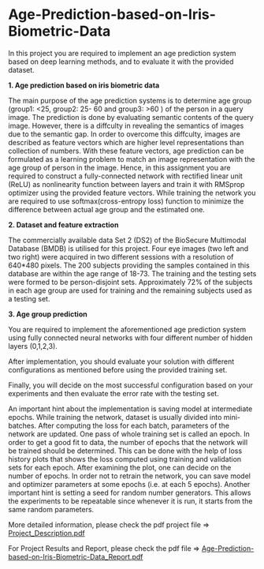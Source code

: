 # Age-Prediction-based-on-Iris-Biometric-Data
In this project you are required to implement an age prediction system based on deep learning methods, and to evaluate it with the provided dataset. 

**1. Age prediction based on iris biometric data**

The main purpose of the age prediction systems is to determine age group (group1: <25, group2: 25-
60 and group3: >60 ) of the person in a query image. The prediction is done by evaluating semantic 
contents of the query image. However, there is a diffculty in revealing the semantics of images due 
to the semantic gap. In order to overcome this diffculty, images are described as feature vectors 
which are higher level representations than collection of numbers. 
With these feature vectors, age prediction can be formulated as a learning problem to match an 
image representation with the age group of person in the image. Hence, in this assignment you are 
required to construct a fully-connected network with rectified linear unit (ReLU) as nonlinearity 
function between layers and train it with RMSprop optimizer using the provided feature vectors.
While training the network you are required to use softmax(cross-entropy loss) function to minimize 
the difference between actual age group and the estimated one.

**2. Dataset and feature extraction**

The commercially available data Set 2 (DS2) of the BioSecure Multimodal Database (BMDB) is utilised 
for this project. Four eye images (two left and two right) were acquired in two different sessions with a resolution of 640*480 pixels. The 200 subjects providing the samples contained in this database are within the age range of 18-73. The training and the testing sets were formed to be person-disjoint sets. Approximately 72% of the subjects in each age group are used for training and the remaining subjects used as a testing set.

**3. Age group prediction**

You are required to implement the aforementioned age prediction system using fully connected 
neural networks with four different number of hidden layers (0,1,2,3). 

After implementation, you should evaluate your solution with different configurations as mentioned before using the provided training set. 

Finally, you will decide on the most successful configuration based on your experiments and then 
evaluate the error rate with the testing set. 

An important hint about the implementation is saving model at intermediate epochs. While training 
the network, dataset is usually divided into mini-batches. After computing the loss for each batch, parameters of the network are updated. One pass of whole training set is called an epoch. In order to get a good fit to data, the number of epochs that the network will be trained should be determined. This can be done with the help of loss history plots that shows the loss computed using training and validation sets for each epoch. After examining the plot, one can decide on the number of epochs. In order not to retrain the network, you can save model and optimizer parameters at some epochs (i.e. at each 5 epochs). Another important hint is setting a seed for random number generators. This allows the experiments to be repeatable since whenever it is run, it starts from the same random parameters.

More detailed information, please check the pdf project file => [Project_Description.pdf](https://github.com/ilbey/Age-Prediction-based-on-Iris-Biometric-Data/files/9104799/Project_Description.pdf)


For Project Results and Report, please check the pdf file => [Age-Prediction-based-on-Iris-Biometric-Data_Report.pdf](https://github.com/ilbey/Age-Prediction-based-on-Iris-Biometric-Data/files/9106443/Age-Prediction-based-on-Iris-Biometric-Data_Report.pdf)
